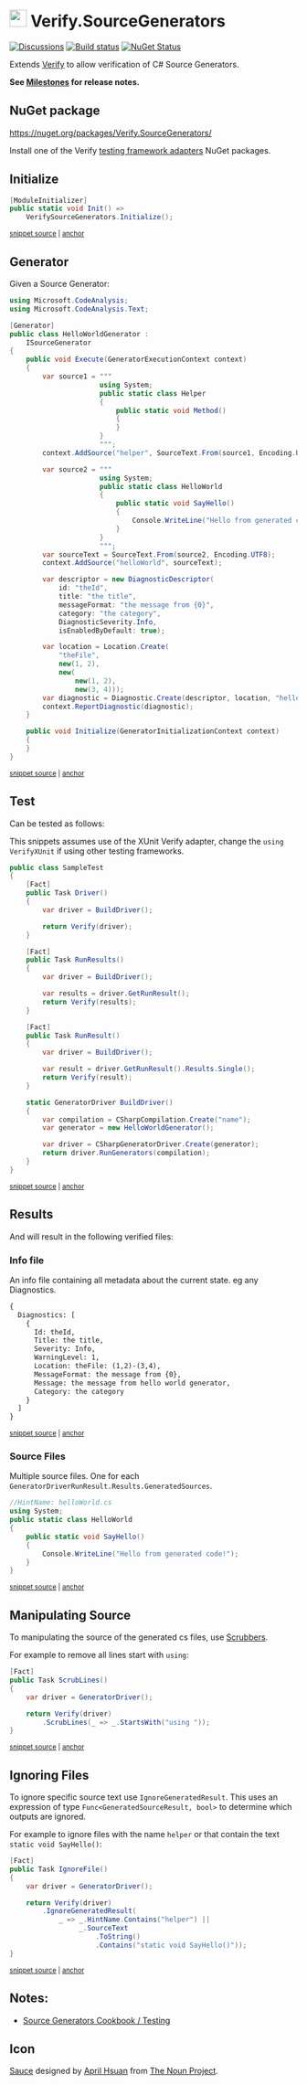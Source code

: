 # <img src="/src/icon.png" height="30px"> Verify.SourceGenerators

[![Discussions](https://img.shields.io/badge/Verify-Discussions-yellow?svg=true&label=)](https://github.com/orgs/VerifyTests/discussions)
[![Build status](https://ci.appveyor.com/api/projects/status/2ip7do6jk0gevt0v?svg=true)](https://ci.appveyor.com/project/SimonCropp/Verify-SourceGenerators)
[![NuGet Status](https://img.shields.io/nuget/v/Verify.SourceGenerators.svg)](https://www.nuget.org/packages/Verify.SourceGenerators/)

Extends [Verify](https://github.com/VerifyTests/Verify) to allow verification of C# Source Generators.

**See [Milestones](../../milestones?state=closed) for release notes.**


## NuGet package

https://nuget.org/packages/Verify.SourceGenerators/

Install one of the Verify [testing framework adapters](https://github.com/verifytests/verify#nuget-packages) NuGet packages.


## Initialize

<!-- snippet: enable -->
<a id='snippet-enable'></a>
```cs
[ModuleInitializer]
public static void Init() =>
    VerifySourceGenerators.Initialize();
```
<sup><a href='/src/Tests/ModuleInitializer.cs#L3-L9' title='Snippet source file'>snippet source</a> | <a href='#snippet-enable' title='Start of snippet'>anchor</a></sup>
<!-- endSnippet -->


## Generator

Given a Source Generator:

<!-- snippet: HelloWorldGenerator.cs -->
<a id='snippet-HelloWorldGenerator.cs'></a>
```cs
using Microsoft.CodeAnalysis;
using Microsoft.CodeAnalysis.Text;

[Generator]
public class HelloWorldGenerator :
    ISourceGenerator
{
    public void Execute(GeneratorExecutionContext context)
    {
        var source1 = """
                      using System;
                      public static class Helper
                      {
                          public static void Method()
                          {
                          }
                      }
                      """;
        context.AddSource("helper", SourceText.From(source1, Encoding.UTF8));

        var source2 = """
                      using System;
                      public static class HelloWorld
                      {
                          public static void SayHello()
                          {
                              Console.WriteLine("Hello from generated code!");
                          }
                      }
                      """;
        var sourceText = SourceText.From(source2, Encoding.UTF8);
        context.AddSource("helloWorld", sourceText);

        var descriptor = new DiagnosticDescriptor(
            id: "theId",
            title: "the title",
            messageFormat: "the message from {0}",
            category: "the category",
            DiagnosticSeverity.Info,
            isEnabledByDefault: true);

        var location = Location.Create(
            "theFile",
            new(1, 2),
            new(
                new(1, 2),
                new(3, 4)));
        var diagnostic = Diagnostic.Create(descriptor, location, "hello world generator");
        context.ReportDiagnostic(diagnostic);
    }

    public void Initialize(GeneratorInitializationContext context)
    {
    }
}
```
<sup><a href='/src/SampleGenerator/HelloWorldGenerator.cs#L1-L55' title='Snippet source file'>snippet source</a> | <a href='#snippet-HelloWorldGenerator.cs' title='Start of snippet'>anchor</a></sup>
<!-- endSnippet -->


## Test

Can be tested as follows:

This snippets assumes use of the XUnit Verify adapter, change the `using VerifyXUnit` if using other testing frameworks.

<!-- snippet: SampleTest.cs -->
<a id='snippet-SampleTest.cs'></a>
```cs
public class SampleTest
{
    [Fact]
    public Task Driver()
    {
        var driver = BuildDriver();

        return Verify(driver);
    }

    [Fact]
    public Task RunResults()
    {
        var driver = BuildDriver();

        var results = driver.GetRunResult();
        return Verify(results);
    }

    [Fact]
    public Task RunResult()
    {
        var driver = BuildDriver();

        var result = driver.GetRunResult().Results.Single();
        return Verify(result);
    }

    static GeneratorDriver BuildDriver()
    {
        var compilation = CSharpCompilation.Create("name");
        var generator = new HelloWorldGenerator();

        var driver = CSharpGeneratorDriver.Create(generator);
        return driver.RunGenerators(compilation);
    }
}
```
<sup><a href='/src/Tests/SampleTest.cs#L1-L37' title='Snippet source file'>snippet source</a> | <a href='#snippet-SampleTest.cs' title='Start of snippet'>anchor</a></sup>
<!-- endSnippet -->


## Results

And will result in the following verified files:


### Info file

An info file containing all metadata about the current state. eg any Diagnostics.

<!-- snippet: SampleTest.Driver.verified.txt -->
<a id='snippet-SampleTest.Driver.verified.txt'></a>
```txt
{
  Diagnostics: [
    {
      Id: theId,
      Title: the title,
      Severity: Info,
      WarningLevel: 1,
      Location: theFile: (1,2)-(3,4),
      MessageFormat: the message from {0},
      Message: the message from hello world generator,
      Category: the category
    }
  ]
}
```
<sup><a href='/src/Tests/SampleTest.Driver.verified.txt#L1-L14' title='Snippet source file'>snippet source</a> | <a href='#snippet-SampleTest.Driver.verified.txt' title='Start of snippet'>anchor</a></sup>
<!-- endSnippet -->


### Source Files

Multiple source files. One for each `GeneratorDriverRunResult.Results.GeneratedSources`.

<!-- snippet: SampleTest.Driver#helloWorld.verified.cs -->
<a id='snippet-SampleTest.Driver#helloWorld.verified.cs'></a>
```cs
//HintName: helloWorld.cs
using System;
public static class HelloWorld
{
    public static void SayHello()
    {
        Console.WriteLine("Hello from generated code!");
    }
}
```
<sup><a href='/src/Tests/SampleTest.Driver#helloWorld.verified.cs#L1-L9' title='Snippet source file'>snippet source</a> | <a href='#snippet-SampleTest.Driver#helloWorld.verified.cs' title='Start of snippet'>anchor</a></sup>
<!-- endSnippet -->


## Manipulating Source

To manipulating the source of the generated cs files, use [Scrubbers](https://github.com/VerifyTests/Verify/blob/main/docs/scrubbers.md).

For example to remove all lines start with `using`:

<!-- snippet: ScrubLines -->
<a id='snippet-ScrubLines'></a>
```cs
[Fact]
public Task ScrubLines()
{
    var driver = GeneratorDriver();

    return Verify(driver)
        .ScrubLines(_ => _.StartsWith("using "));
}
```
<sup><a href='/src/Tests/ScrubTest.cs#L3-L12' title='Snippet source file'>snippet source</a> | <a href='#snippet-ScrubLines' title='Start of snippet'>anchor</a></sup>
<!-- endSnippet -->
 

  ## Ignoring Files

To ignore specific source text use `IgnoreGeneratedResult`. This uses an expression of type `Func<GeneratedSourceResult, bool>` to determine which outputs are ignored.

For example to ignore files with the name `helper` or that contain the text `static void SayHello()`:

<!-- snippet: IgnoreFile -->
<a id='snippet-IgnoreFile'></a>
```cs
[Fact]
public Task IgnoreFile()
{
    var driver = GeneratorDriver();

    return Verify(driver)
        .IgnoreGeneratedResult(
            _ => _.HintName.Contains("helper") ||
                 _.SourceText
                     .ToString()
                     .Contains("static void SayHello()"));
}
```
<sup><a href='/src/Tests/IgnoreTest.cs#L3-L18' title='Snippet source file'>snippet source</a> | <a href='#snippet-IgnoreFile' title='Start of snippet'>anchor</a></sup>
<!-- endSnippet -->


## Notes:

 * [Source Generators Cookbook / Testing](https://github.com/dotnet/roslyn/blob/main/docs/features/source-generators.cookbook.md#unit-testing-of-generators)


## Icon

[Sauce](https://thenounproject.com/term/sauce/952995/) designed by [April Hsuan](https://thenounproject.com/AprilHsuan/) from [The Noun Project](https://thenounproject.com/).
